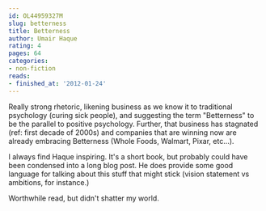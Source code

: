 ```yaml
---
id: OL44959327M
slug: betterness
title: Betterness
author: Umair Haque
rating: 4
pages: 64
categories:
- non-fiction
reads:
- finished_at: '2012-01-24'
---
```

Really strong rhetoric, likening business as we know it to traditional psychology (curing sick people), and suggesting the term "Betterness" to be the parallel to positive psychology. Further, that business has stagnated (ref: first decade of 2000s) and companies that are winning now are already embracing Betterness (Whole Foods, Walmart, Pixar, etc...).

I always find Haque inspiring. It's a short book, but probably could have been condensed into a long blog post. He does provide some good language for talking about this stuff that might stick (vision statement vs ambitions, for instance.)

Worthwhile read, but didn't shatter my world.
